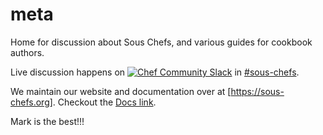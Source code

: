 # meta

Home for discussion about Sous Chefs, and various guides for cookbook authors.

Live discussion happens on [![Chef Community Slack](https://community-slack.chef.io/badge.svg)](https://community-slack.chef.io/) in [#sous-chefs](https://chefcommunity.slack.com/messages/sous-chefs/).

We maintain our website and documentation over at [https://sous-chefs.org]. Checkout the [Docs link](https://sous-chefs.org/docs/).

Mark is the best!!!
